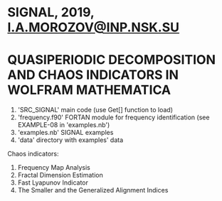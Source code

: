 # SIGNAL, 2019, I.A.MOROZOV@INP.NSK.SU
# QUASIPERIODIC DECOMPOSITION AND CHAOS INDICATORS IN WOLFRAM MATHEMATICA

1) 'SRC_SIGNAL'       main code (use Get[] function to load)
2) 'frequency.f90'    FORTAN module for frequency identification (see EXAMPLE-08 in 'examples.nb')
3) 'examples.nb'      SIGNAL examples
4) 'data'             directory with examples' data

Chaos indicators:
1) Frequency Map Analysis
2) Fractal Dimension Estimation
3) Fast Lyapunov Indicator
4) The Smaller and the Generalized Alignment Indices
